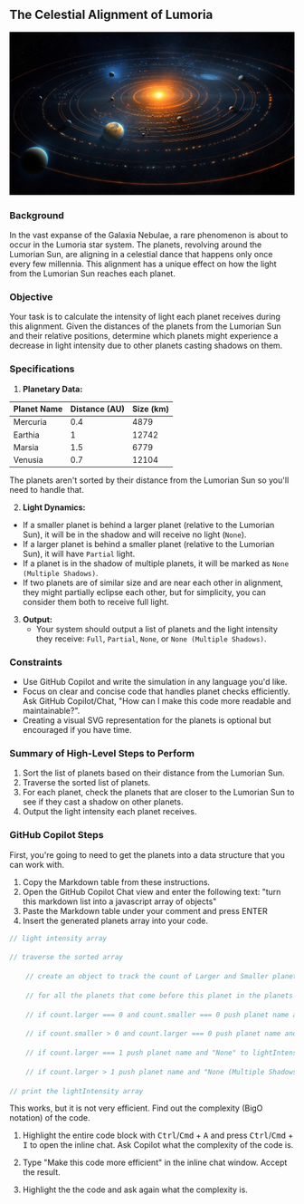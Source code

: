 ## The Celestial Alignment of Lumoria

<picture>
    <img src="../../Images/lumoria.jpg" />
</picture>

### Background

In the vast expanse of the Galaxia Nebulae, a rare phenomenon is about to occur in the Lumoria star system. The planets, revolving around the Lumorian Sun, are aligning in a celestial dance that happens only once every few millennia. This alignment has a unique effect on how the light from the Lumorian Sun reaches each planet.

### Objective

Your task is to calculate the intensity of light each planet receives during this alignment. Given the distances of the planets from the Lumorian Sun and their relative positions, determine which planets might experience a decrease in light intensity due to other planets casting shadows on them.

### Specifications

1. **Planetary Data:**

| Planet Name | Distance (AU) | Size (km) |
|-------------|---------------|----------|
| Mercuria    | 0.4           | 4879     |
| Earthia     | 1             | 12742    |
| Marsia      | 1.5           | 6779     |
| Venusia     | 0.7           | 12104    |

The planets aren't sorted by their distance from the Lumorian Sun so you'll need to handle that.

2. **Light Dynamics:**
- If a smaller planet is behind a larger planet (relative to the Lumorian Sun), it will be in the shadow and will receive no light (`None`).
- If a larger planet is behind a smaller planet (relative to the Lumorian Sun), it will have `Partial` light.
- If a planet is in the shadow of multiple planets, it will be marked as `None (Multiple Shadows)`.
- If two planets are of similar size and are near each other in alignment, they might partially eclipse each other, but for simplicity, you can consider them both to receive full light.

3. **Output:**
    - Your system should output a list of planets and the light intensity they receive: `Full`, `Partial`, `None`, or `None (Multiple Shadows)`.

### Constraints

- Use GitHub Copilot and write the simulation in any language you'd like.
- Focus on clear and concise code that handles planet checks efficiently. Ask GitHub Copilot/Chat, "How can I make this code more readable and maintainable?".
- Creating a visual SVG representation for the planets is optional but encouraged if you have time.

### Summary of High-Level Steps to Perform

1. Sort the list of planets based on their distance from the Lumorian Sun.
1. Traverse the sorted list of planets.
1. For each planet, check the planets that are closer to the Lumorian Sun to see if they cast a shadow on other planets.
1. Output the light intensity each planet receives.

### GitHub Copilot Steps

First, you're going to need to get the planets into a data structure that you can work with.

1. Copy the Markdown table from these instructions.
1. Open the GitHub Copilot Chat view and enter the following text:
    "turn this markdown list into a javascript array of objects"
1. Paste the Markdown table under your comment and press ENTER
1. Insert the generated planets array into your code.

```js
// light intensity array

// traverse the sorted array

    // create an object to track the count of Larger and Smaller planets that are closer to the sun than the current planet

    // for all the planets that come before this planet in the planets array, increment Larger if they are larger than the current planet or Smaller if they are smaller than the current planet

    // if count.larger === 0 and count.smaller === 0 push planet name and "Full" to lightIntensity 

    // if count.smaller > 0 and count.larger === 0 push planet name and "Partial" to lightIntensity

    // if count.larger === 1 push planet name and "None" to lightIntensity

    // if count.larger > 1 push planet name and "None (Multiple Shadows)" to lightIntensity

// print the lightIntensity array
```

This works, but it is not very efficient. Find out the complexity (BigO notation) of the code.

1. Highlight the entire code block with <kbd>Ctrl</kbd>/<kbd>Cmd</kbd> + <kbd>A</kbd> and press <kbd>Ctrl</kbd>/<kbd>Cmd</kbd> + <kbd>I</kbd> to open the inline chat. Ask Copilot what the complexity of the code is.

1. Type "Make this code more efficient" in the inline chat window. Accept the result.

1. Highlight the the code and ask again what the complexity is.
